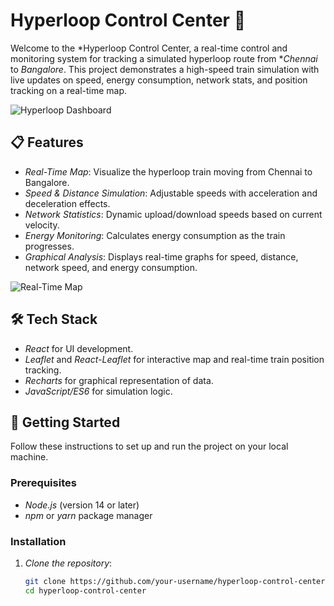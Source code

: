 # Hyperloop Control Center 🚄

Welcome to the *Hyperloop Control Center, a real-time control and monitoring system for tracking a simulated hyperloop route from **Chennai* to *Bangalore*. This project demonstrates a high-speed train simulation with live updates on speed, energy consumption, network stats, and position tracking on a real-time map.

![Hyperloop Dashboard](./assets/hyperloop_dashboard.png)

## 📋 Features

- *Real-Time Map*: Visualize the hyperloop train moving from Chennai to Bangalore.
- *Speed & Distance Simulation*: Adjustable speeds with acceleration and deceleration effects.
- *Network Statistics*: Dynamic upload/download speeds based on current velocity.
- *Energy Monitoring*: Calculates energy consumption as the train progresses.
- *Graphical Analysis*: Displays real-time graphs for speed, distance, network speed, and energy consumption.

![Real-Time Map](./assets/realtime_map.png)

## 🛠 Tech Stack

- *React* for UI development.
- *Leaflet* and *React-Leaflet* for interactive map and real-time train position tracking.
- *Recharts* for graphical representation of data.
- *JavaScript/ES6* for simulation logic.

## 🚀 Getting Started

Follow these instructions to set up and run the project on your local machine.

### Prerequisites

- *Node.js* (version 14 or later)
- *npm* or *yarn* package manager

### Installation

1. *Clone the repository*:

   ```bash
   git clone https://github.com/your-username/hyperloop-control-center.git
   cd hyperloop-control-center
